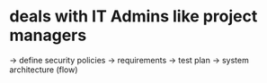 # deals with IT Admins like project managers
-> define security policies
-> requirements
-> test plan
-> system architecture (flow)
